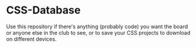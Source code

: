 # CSS-Database
Use this repository if there's anything (probably code) you want the board or anyone else in the club to see, or to save your CSS projects to download on different devices.

